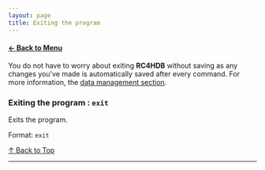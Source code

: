 ```yaml
---
layout: page
title: Exiting the program
---
```


#### [← Back to Menu](../UserGuide.md)

You do not have to worry about exiting
**RC4HDB** without saving as any changes you've made is automatically saved after every command. For more information,
the [data management section](data-management.md#saving-the-data).

### Exiting the program : `exit`

Exits the program.

Format: `exit`

[↑ Back to Top](#back-to-menu)

---
